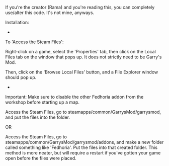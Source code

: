 If you're the creator (Rama) and you're reading this, you can completely use/alter this code.
It's not mine, anyways.

Installation:

-

To 'Access the Steam Files':

Right-click on a game, select the 'Properties' tab, then click on the Local Files tab on the window that pops up.
It does not strictly need to be Garry's Mod.

Then, click on the 'Browse Local Files' button, and a File Explorer window should pop up.

-

Important: Make sure to disable the other Fedhoria addon from the workshop before starting up a map.

Access the Steam Files, go to steamapps/common/GarrysMod/garrysmod, and put the files into the folder. 

OR

Access the Steam Files, go to steamapps/common/GarrysMod/garrysmod/addons, and make a new folder called something like 'Fedhoria'. Put the files into that created folder. 
This method is more neater, but will require a restart if you've gotten your game open before the files were placed.